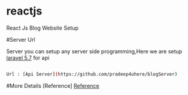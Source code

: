 # reactjs
React Js Blog Website Setup

#Server Url

Server you can setup any server side programming,Here we are setup [laravel 5.7](https://laravel.com/docs/5.7/releases) for api

```sh

Url : [Api Server](https://github.com/pradeep4uhere/blogServer)

```

#More Details [Reference]
[Reference](http://www.mattmorgante.com/technology/dropdown-with-react)
